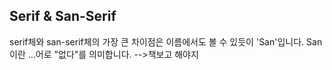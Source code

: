 ## Serif & San-Serif

serif체와 san-serif체의 가장 큰 차이점은 이름에서도 볼 수 있듯이 'San'입니다. San이란 ...어로 "없다"를 의미합니다. -->책보고 해야지